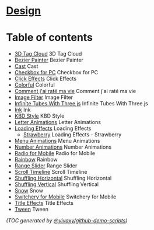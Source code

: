 # [Design](https://vivaxy.github.io/design/)

Table of contents
=================

* [3D Tag Cloud](https://vivaxy.github.io/design/3d-tag-cloud/index.html) 3D Tag Cloud
* [Bezier Painter](https://vivaxy.github.io/design/bezier-painter/index.html) Bezier Painter
* [Cast](https://vivaxy.github.io/design/cast/index.html) Cast
* [Checkbox for PC](https://vivaxy.github.io/design/checkbox/index.html) Checkbox for PC
* [Click Effects](https://vivaxy.github.io/design/click-effects/index.html) Click Effects
* [Colorful](https://vivaxy.github.io/design/colorful/index.html) Colorful
* [Comment j'ai raté ma vie](https://vivaxy.github.io/design/comment-j-ai-rate-ma-vie/index.html) Comment j'ai raté ma vie
* [Image Filter](https://vivaxy.github.io/design/image-filter/index.html) Image Filter
* [Infinite Tubes With Three.js](https://vivaxy.github.io/design/infinite-tubes-with-three-js/index.html) Infinite Tubes With Three.js
* [Ink](https://vivaxy.github.io/design/ink/index.html) Ink
* [KBD Style](https://vivaxy.github.io/design/kbd-style/index.html) KBD Style
* [Letter Animations](https://vivaxy.github.io/design/letter-animations/index.html) Letter Animations
* [Loading Effects](https://vivaxy.github.io/design/loading-effects/index.html) Loading Effects
  * [Strawberry](https://vivaxy.github.io/design/loading-effects/strawberry/index.html) Loading Effects - Strawberry
* [Menu Animations](https://vivaxy.github.io/design/menu-animations/index.html) Menu Animations
* [Number Animations](https://vivaxy.github.io/design/number-animations/index.html) Number Animations
* [Radio for Mobile](https://vivaxy.github.io/design/radio/index.html) Radio for Mobile
* [Rainbow](https://vivaxy.github.io/design/rainbow/index.html) Rainbow
* [Range Slider](https://vivaxy.github.io/design/range-slider/index.html) Range Slider
* [Scroll Timeline](https://vivaxy.github.io/design/scroll-timeline/index.html) Scroll Timeline
* [Shuffling Horizontal](https://vivaxy.github.io/design/shuffling-horizontal/index.html) Shuffling Horizontal
* [Shuffling Vertical](https://vivaxy.github.io/design/shuffling-vertical/index.html) Shuffling Vertical
* [Snow](https://vivaxy.github.io/design/snow/index.html) Snow
* [Switchery for Mobile](https://vivaxy.github.io/design/switchery/index.html) Switchery for Mobile
* [Title Effects](https://vivaxy.github.io/design/title-effects/index.html) Title Effects
* [Tween](https://vivaxy.github.io/design/tween/index.html) Tween

_(TOC generated by [@vivaxy/github-demo-scripts](https://github.com/vivaxy/github-demo-scripts))_
